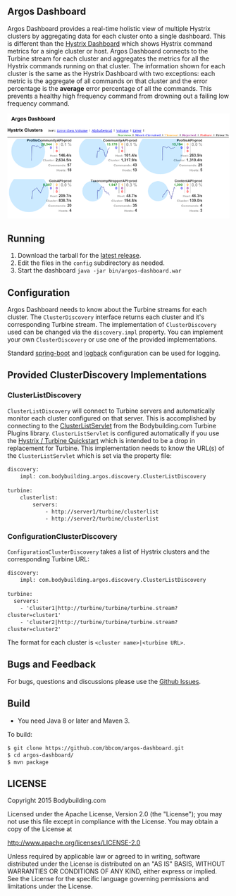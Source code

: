 ## Argos Dashboard

Argos Dashboard provides a real-time holistic view of multiple Hystrix clusters by aggregating data for each 
cluster onto a single dashboard. This is different than the [Hystrix Dashboard](https://github.com/Netflix/Hystrix/wiki/Dashboard)
which shows Hystrix command metrics for a single cluster or host. Argos Dashboard connects to the Turbine stream for each
cluster and aggregates the metrics for all the Hystrix commands running on that cluster. The information shown for each cluster 
is the same as the Hystrix Dashboard with two exceptions: each metric is the aggregate of all commands on that cluster 
and the error percentage is the **average** error percentage of all the commands. This prevents a healthy high frequency 
command from drowning out a failing low frequency command. 

![Argos Dashboard Screenshot](argos-dashboard.png)

## Running

1. Download the tarball for the [latest release](https://github.com/bbcom/argos-dashboard/releases/latest).
2. Edit the files in the `config` subdirectory as needed.
3. Start the dashboard `java -jar bin/argos-dashboard.war`

## Configuration

Argos Dashboard needs to know about the Turbine streams for each cluster. The `ClusterDiscovery` interface returns each 
cluster and it's corresponding Turbine stream. The implementation of `ClusterDiscovery` used can be changed via the 
`discovery.impl` property. You can implement your own `ClusterDiscovery` or use one of the provided implementations. 

Standard [spring-boot](http://docs.spring.io/spring-boot/docs/current/reference/html/howto-logging.html) and 
[logback](http://logback.qos.ch/manual/configuration.html) configuration can be used for logging.
 
## Provided ClusterDiscovery Implementations

### ClusterListDiscovery

`ClusterListDiscovery` will connect to Turbine servers and automatically monitor each cluster configured on that server.
This is accomplished by connecting to the [ClusterListServlet](https://github.com/bbcom/turbine-plugins/wiki#clusterlistservlet)
from the Bodybuilding.com Turbine Plugins library. `ClusterListServlet` is configured automatically if you use the 
[Hystrix / Turbine Quickstart](https://github.com/bbcom/hystrix-dashboard-quickstart) which is intended to be a drop in 
replacement for Turbine. This implementation needs to know the URL(s) of the `ClusterListServlet` which is set via the property file:
```
discovery:
    impl: com.bodybuilding.argos.discovery.ClusterListDiscovery
    
turbine:
    clusterlist:
        servers:
            - http://server1/turbine/clusterlist
            - http://server2/turbine/clusterlist
```

### ConfigurationClusterDiscovery

`ConfigurationClusterDiscovery` takes a list of Hystrix clusters and the corresponding Turbine URL:

```
discovery:
    impl: com.bodybuilding.argos.discovery.ClusterListDiscovery

turbine:
  servers:
    - 'cluster1|http://turbine/turbine/turbine.stream?cluster=cluster1'
    - 'cluster2|http://turbine/turbine/turbine.stream?cluster=cluster2'
```

The format for each cluster is `<cluster name>|<turbine URL>`.

## Bugs and Feedback

For bugs, questions and discussions please use the [Github Issues](https://github.com/bbcom/argos-dashboard/issues).

## Build

* You need Java 8 or later and Maven 3.

To build:

```
$ git clone https://github.com/bbcom/argos-dashboard.git
$ cd argos-dashboard/
$ mvn package
```


## LICENSE

Copyright 2015 Bodybuilding.com

Licensed under the Apache License, Version 2.0 (the "License");
you may not use this file except in compliance with the License.
You may obtain a copy of the License at

<http://www.apache.org/licenses/LICENSE-2.0>

Unless required by applicable law or agreed to in writing, software
distributed under the License is distributed on an "AS IS" BASIS,
WITHOUT WARRANTIES OR CONDITIONS OF ANY KIND, either express or implied.
See the License for the specific language governing permissions and
limitations under the License.
